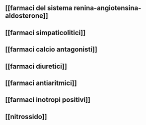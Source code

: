 ## [[farmaci del sistema renina-angiotensina-aldosterone]]
## [[farmaci simpaticolitici]]
## [[farmaci calcio antagonisti]]
## [[farmaci diuretici]]
## [[farmaci antiaritmici]]
## [[farmaci inotropi positivi]]
## [[nitrossido]]